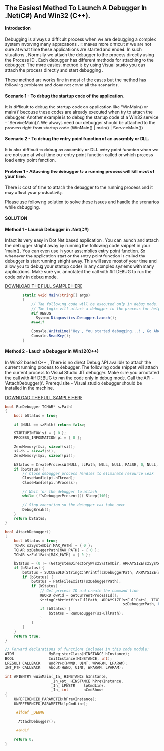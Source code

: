 
## **The Easiest Method To Launch A Debugger In .Net(C#) And Win32 (C++).**

#### **Introduction**
Debugging is always a difficult process when we are debugging a complex system involving many applications . It makes
more difficult if we are not sure at what time these applicatiions are started and ended.
In such situations , Normally we attach the debugger to the process directly using the Process ID . Each debugger has different methods for attaching to the debugger. The more easiest method is by using Visual studio you can attach the process directly and start debugging . 

These method are works fine in most of the cases but the method has following problems and does not cover all the scenarios.

#### **Scenario 1 - To debug the startup code of the application.**
It is difficult to debug the startup code an application like 'WinMain() or main()' becouse these codes are already 
executed when try to attach the debugger. Another example is to debug the startup code of a Win32 service - 'ServiceMain()'.
We always need our debugger should be attached to the process right from startup code (WinMain() | main() | ServiceMain()).

#### **Scenario 2 - To debug the entry point function of an assembly or DLL.**
It is also difficult to debug an assembly or DLL entry point function when we are not sure at what time our entry point function called or which process load entry point function. 

#### **Problem  1 - Attaching the debugger to a running process will kill most of your time.**
There is cost of time to attach the debugger to the running process and it may affect your productivity.

Please use following solution to solve these issues and handle the scenarios while debugging.

#### **SOLUTION**

#### **Method 1 - Launch Debugger in .Net(C#)**
Infact its very easy in Dot Net based application . You can launch and attach the debugger stright away by running
the following code snippet in your 'main()'. You can even use in your assemblies entry point function. 
So whenever the application start or the entry point function is called the debugger is start running stright away.
This will save most of your time and allow you to debug your startup codes in any complex systems with many applications.
Make sure you annotated the call with #if DEBUG to run the code only in debug mode.

[DOWNLOAD THE FULL SAMPLE HERE](https://github.com/subhash4git/Debugging/LaunchDebugger_DotNet(CSharp).zip)


```C#
        static void Main(string[] args)
        {
            // The following code will be executed only in debug mode.
            // The logic will attach a debugger to the process for helping your debugging.
            #if DEBUG
              System.Diagnostics.Debugger.Launch();
            #endif

            Console.WriteLine("Hey , You started debugging...! , Go Ahead. Happy Debugging.");
            Console.ReadKey();
        }
```

#### **Method 2 - Lauch a Debugger in Win32(C++)**
In Win32 based C++ , There is no direct Debug API availble to attach the current running process to debugger.
The following code snippet will attach the current process to Visual Studio JIT debugger.
Make sure you annotated the call with #if DEBUG to run the code only in debug mode.
Call the API - 'AttachDebugger()'.
Prerequisite - Visual studio debugger should be installed in the machine. 

[DOWNLOAD THE FULL SAMPLE HERE](https://github.com/subhash4git/Debugging/LaunchDebugger_Win32(C++).zip)
```C++
bool RunDebugger(TCHAR* szPath)
{
    bool bStatus = true;

    if (NULL == szPath) return false;

    STARTUPINFOW si = { 0 };
    PROCESS_INFORMATION pi = { 0 };

    ZeroMemory(&si, sizeof(si));
    si.cb = sizeof(si);
    ZeroMemory(&pi, sizeof(pi));

    bStatus = CreateProcessW(NULL, szPath, NULL, NULL, FALSE, 0, NULL, NULL, &si, &pi);
    if (bStatus) {
        // Close debugger process handles to eliminate resource leak
        CloseHandle(pi.hThread);
        CloseHandle(pi.hProcess);

        // Wait for the debugger to attach
        while (!IsDebuggerPresent()) Sleep(100);

        // Stop execution so the debugger can take over
        DebugBreak();
    }
    return bStatus;
}

bool AttachDebugger()
{
    bool bStatus = true;
    TCHAR szSystemDir[MAX_PATH] = { 0 };
    TCHAR szDebuggerPath[MAX_PATH] = { 0 };
    TCHAR szFullPath[MAX_PATH] = { 0 };

    bStatus = (0 != (GetSystemDirectoryW(szSystemDir, ARRAYSIZE(szSystemDir))));
    if (bStatus) {
        bStatus = SUCCEEDED(StringCchPrintf(szDebuggerPath, ARRAYSIZE(szDebuggerPath), TEXT("%s\\vsjitdebugger.exe"), szSystemDir));
        if (bStatus) {
            bStatus = PathFileExists(szDebuggerPath);
            if (bStatus) {
                // Get process ID and create the command line
                DWORD dwPid = GetCurrentProcessId();
                StringCchPrintf(szFullPath, ARRAYSIZE(szFullPath), TEXT("%s %s %d"),
                                                      szDebuggerPath, L"-p", dwPid);
                if (bStatus) {
                    bStatus = RunDebugger(szFullPath);
                }
            }
        }
    }
    return true;
}

// Forward declarations of functions included in this code module:
ATOM                MyRegisterClass(HINSTANCE hInstance);
BOOL                InitInstance(HINSTANCE, int);
LRESULT CALLBACK    WndProc(HWND, UINT, WPARAM, LPARAM);
INT_PTR CALLBACK    About(HWND, UINT, WPARAM, LPARAM);

int APIENTRY wWinMain(_In_ HINSTANCE hInstance,
                     _In_opt_ HINSTANCE hPrevInstance,
                     _In_ LPWSTR    lpCmdLine,
                     _In_ int       nCmdShow)
{
    UNREFERENCED_PARAMETER(hPrevInstance);
    UNREFERENCED_PARAMETER(lpCmdLine);

     #ifdef _DEBUG

      AttachDebugger();
     
     #endif
    
    return 0;
}
```
